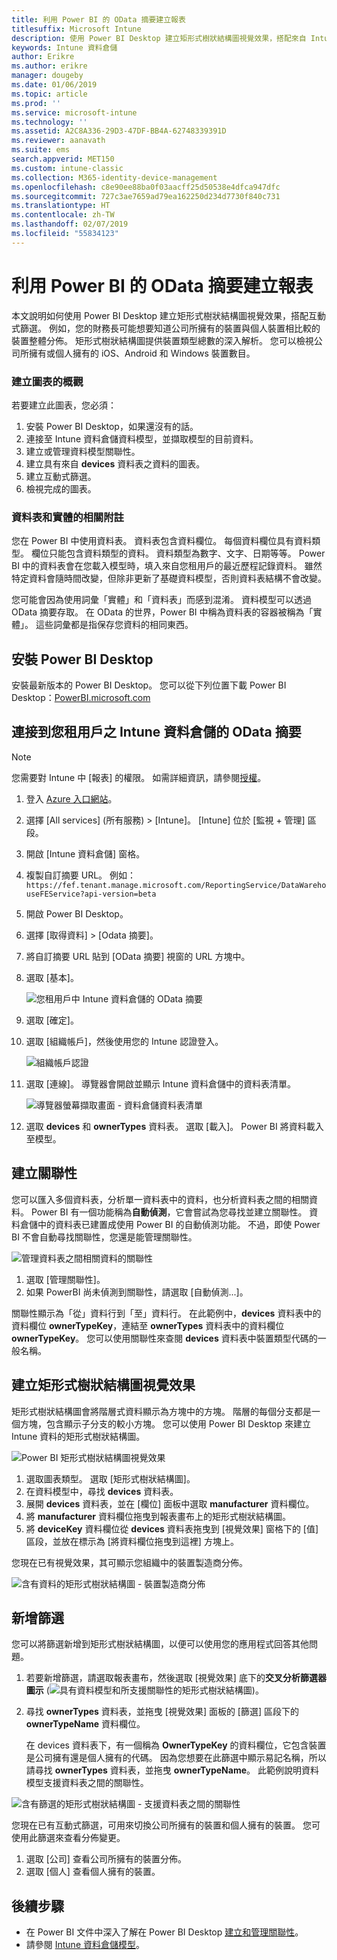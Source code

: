 ```yaml
---
title: 利用 Power BI 的 OData 摘要建立報表
titlesuffix: Microsoft Intune
description: 使用 Power BI Desktop 建立矩形式樹狀結構圖視覺效果，搭配來自 Intune 資料倉儲 API 的互動式篩選。
keywords: Intune 資料倉儲
author: Erikre
ms.author: erikre
manager: dougeby
ms.date: 01/06/2019
ms.topic: article
ms.prod: ''
ms.service: microsoft-intune
ms.technology: ''
ms.assetid: A2C8A336-29D3-47DF-BB4A-62748339391D
ms.reviewer: aanavath
ms.suite: ems
search.appverid: MET150
ms.custom: intune-classic
ms.collection: M365-identity-device-management
ms.openlocfilehash: c8e90ee88ba0f03aacff25d50538e4dfca947dfc
ms.sourcegitcommit: 727c3ae7659ad79ea162250d234d7730f840c731
ms.translationtype: HT
ms.contentlocale: zh-TW
ms.lasthandoff: 02/07/2019
ms.locfileid: "55834123"
---
```

# <a name="create-a-report-from-the-odata-feed-with-power-bi"></a>利用 Power BI 的 OData 摘要建立報表

本文說明如何使用 Power BI Desktop 建立矩形式樹狀結構圖視覺效果，搭配互動式篩選。 例如，您的財務長可能想要知道公司所擁有的裝置與個人裝置相比較的裝置整體分佈。 矩形式樹狀結構圖提供裝置類型總數的深入解析。 您可以檢視公司所擁有或個人擁有的 iOS、Android 和 Windows 裝置數目。

### <a name="overview-of-creating-the-chart"></a>建立圖表的概觀

若要建立此圖表，您必須：
1. 安裝 Power BI Desktop，如果還沒有的話。
2. 連接至 Intune 資料倉儲資料模型，並擷取模型的目前資料。
3. 建立或管理資料模型關聯性。
4. 建立具有來自 **devices** 資料表之資料的圖表。
5. 建立互動式篩選。
6. 檢視完成的圖表。

### <a name="a-note-about-tables-and-entities"></a>資料表和實體的相關附註

您在 Power BI 中使用資料表。 資料表包含資料欄位。 每個資料欄位具有資料類型。 欄位只能包含資料類型的資料。 資料類型為數字、文字、日期等等。 Power BI 中的資料表會在您載入模型時，填入來自您租用戶的最近歷程記錄資料。 雖然特定資料會隨時間改變，但除非更新了基礎資料模型，否則資料表結構不會改變。

您可能會因為使用詞彙「實體」和「資料表」而感到混淆。 資料模型可以透過 OData 摘要存取。 在 OData 的世界，Power BI 中稱為資料表的容器被稱為「實體」。 這些詞彙都是指保存您資料的相同東西。

## <a name="install-power-bi-desktop"></a>安裝 Power BI Desktop

安裝最新版本的 Power BI Desktop。 您可以從下列位置下載 Power BI Desktop：[PowerBI.microsoft.com](https://powerbi.microsoft.com/desktop)

## <a name="connect-to-the-odata-feed-for-the-intune-data-warehouse-for-your-tenant"></a>連接到您租用戶之 Intune 資料倉儲的 OData 摘要

> [!Note]  
> 您需要對 Intune 中 [報表] 的權限。 如需詳細資訊，請參閱[授權](reports-api-url.md)。

1. 登入 [Azure 入口網站](https://portal.azure.com)。
2. 選擇 [All services] (所有服務) > [Intune]。 [Intune] 位於 [監視 + 管理] 區段。
3. 開啟 [Intune 資料倉儲] 窗格。
4. 複製自訂摘要 URL。 例如：`https://fef.tenant.manage.microsoft.com/ReportingService/DataWarehouseFEService?api-version=beta`
5. 開啟 Power BI Desktop。
6. 選擇 [取得資料] > [Odata 摘要]。
7. 將自訂摘要 URL 貼到 [OData 摘要] 視窗的 URL 方塊中。
8. 選取 [基本]。

    ![您租用戶中 Intune 資料倉儲的 OData 摘要](media/reports-create-01-odatafeed.png)

9. 選取 [確定]。
10. 選取 [組織帳戶]，然後使用您的 Intune 認證登入。

    ![組織帳戶認證](media/reports-create-02-org-account.png)

11. 選取 [連線]。 導覽器會開啟並顯示 Intune 資料倉儲中的資料表清單。

    ![導覽器螢幕擷取畫面 - 資料倉儲資料表清單](media/reports-create-02-loadentities.png)

12. 選取 **devices** 和 **ownerTypes** 資料表。  選取 [載入]。 Power BI 將資料載入至模型。

## <a name="create-a-relationship"></a>建立關聯性

您可以匯入多個資料表，分析單一資料表中的資料，也分析資料表之間的相關資料。  Power BI 有一個功能稱為**自動偵測**，它會嘗試為您尋找並建立關聯性。 資料倉儲中的資料表已建置成使用 Power BI 的自動偵測功能。 不過，即使 Power BI 不會自動尋找關聯性，您還是能管理關聯性。

![管理資料表之間相關資料的關聯性](media/reports-create-03-managerelationships.png)

1. 選取 [管理關聯性]。
2. 如果 PowerBI 尚未偵測到關聯性，請選取 [自動偵測...]。

關聯性顯示為「從」資料行到「至」資料行。 在此範例中，**devices** 資料表中的資料欄位 **ownerTypeKey**，連結至 **ownerTypes** 資料表中的資料欄位 **ownerTypeKey**。 您可以使用關聯性來查閱 **devices** 資料表中裝置類型代碼的一般名稱。

## <a name="create-a-treemap-visualization"></a>建立矩形式樹狀結構圖視覺效果

矩形式樹狀結構圖會將階層式資料顯示為方塊中的方塊。 階層的每個分支都是一個方塊，包含顯示子分支的較小方塊。 您可以使用 Power BI Desktop 來建立 Intune 資料的矩形式樹狀結構圖。

![Power BI 矩形式樹狀結構圖視覺效果](media/reports-create-03-treemap.png)

1. 選取圖表類型。 選取 [矩形式樹狀結構圖]。
2. 在資料模型中，尋找 **devices** 資料表。
3. 展開 **devices** 資料表，並在 [欄位] 面板中選取 **manufacturer** 資料欄位。
4. 將 **manufacturer** 資料欄位拖曳到報表畫布上的矩形式樹狀結構圖。
5. 將 **deviceKey** 資料欄位從 **devices** 資料表拖曳到 [視覺效果] 窗格下的 [值] 區段，並放在標示為 [將資料欄位拖曳到這裡] 方塊上。  

您現在已有視覺效果，其可顯示您組織中的裝置製造商分佈。

![含有資料的矩形式樹狀結構圖 - 裝置製造商分佈](media/reports-create-06-treemapwdata.png)

## <a name="add-a-filter"></a>新增篩選

您可以將篩選新增到矩形式樹狀結構圖，以便可以使用您的應用程式回答其他問題。


1. 若要新增篩選，請選取報表畫布，然後選取 [視覺效果] 底下的**交叉分析篩選器圖示** (![具有資料模型和所支援關聯性的矩形式樹狀結構圖](media/reports-create-slicer.png))。
2. 尋找 **ownerTypes** 資料表，並拖曳 [視覺效果] 面板的 [篩選] 區段下的 **ownerTypeName** 資料欄位。  

   在 devices 資料表下，有一個稱為 **OwnerTypeKey** 的資料欄位，它包含裝置是公司擁有還是個人擁有的代碼。 因為您想要在此篩選中顯示易記名稱，所以請尋找 **ownerTypes** 資料表，並拖曳 **ownerTypeName**。 此範例說明資料模型支援資料表之間的關聯性。

![含有篩選的矩形式樹狀結構圖 - 支援資料表之間的關聯性](media/reports-create-08_ownertype.png)

您現在已有互動式篩選，可用來切換公司所擁有的裝置和個人擁有的裝置。 您可使用此篩選來查看分佈變更。

1. 選取 [公司] 查看公司所擁有的裝置分佈。
2. 選取 [個人] 查看個人擁有的裝置。

## <a name="next-steps"></a>後續步驟

 - 在 Power BI 文件中深入了解在 Power BI Desktop [建立和管理關聯性](https://powerbi.microsoft.com/documentation/powerbi-desktop-create-and-manage-relationships/)。
 - 請參閱 [Intune 資料倉儲模型](https://docs.microsoft.com/intune/reports-ref-data-model)。
